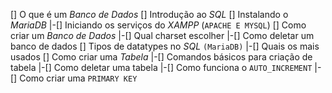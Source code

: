 [] O que é um *Banco de Dados*
[] Introdução ao *SQL*
[] Instalando o *MariaDB*
 |-[] Iniciando os serviços do *XAMPP* (`APACHE E MYSQL`)
[] Como criar um *Banco de Dados*
 |-[] Qual charset escolher
 |-[] Como deletar um banco de dados
[] Tipos de datatypes no *SQL* `(MariaDB)`
 |-[] Quais os mais usados
[] Como criar uma *Tabela*
 |-[] Comandos básicos para criação de tabela
 |-[] Como deletar uma tabela
 |-[] Como funciona o `AUTO_INCREMENT`
 |-[] Como criar uma `PRIMARY KEY`